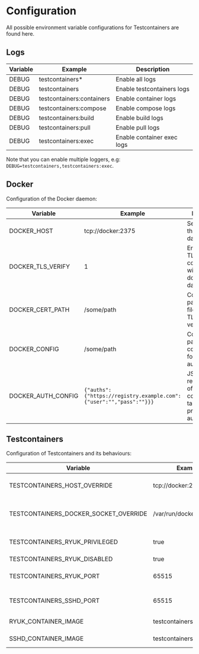 # Configuration

All possible environment variable configurations for Testcontainers are found here.

## Logs

| Variable | Example                   | Description                |
|----------|---------------------------|----------------------------|
| DEBUG    | testcontainers*           | Enable all logs            |
| DEBUG    | testcontainers            | Enable testcontainers logs |
| DEBUG    | testcontainers:containers | Enable container logs      |
| DEBUG    | testcontainers:compose    | Enable compose logs        |
| DEBUG    | testcontainers:build      | Enable build logs          |
| DEBUG    | testcontainers:pull       | Enable pull logs           |
| DEBUG    | testcontainers:exec       | Enable container exec logs |

Note that you can enable multiple loggers, e.g: `DEBUG=testcontainers,testcontainers:exec`.

## Docker

Configuration of the Docker daemon:

| Variable           | Example                                                            | Description                                                                             |
|--------------------|--------------------------------------------------------------------|-----------------------------------------------------------------------------------------|
| DOCKER_HOST        | tcp://docker:2375                                                  | Set the URL of the docker daemon                                                        |
| DOCKER_TLS_VERIFY  | 1                                                                  | Enable/disable TLS communication with the docker daemon                                 |
| DOCKER_CERT_PATH   | /some/path                                                         | Configures the path to the files used for TLS verification                              |
| DOCKER_CONFIG      | /some/path                                                         | Configures the path to the config.json file for authentication                          |
| DOCKER_AUTH_CONFIG | `{"auths":{"https://registry.example.com":{"user":"","pass":""}}}` | JSON string representation of the config.json file, takes precedence for authentication |

## Testcontainers

Configuration of Testcontainers and its behaviours:

| Variable                              | Example                   | Description                              |
|---------------------------------------|---------------------------|------------------------------------------|
| TESTCONTAINERS_HOST_OVERRIDE          | tcp://docker:2375         | Docker's host on which ports are exposed |
| TESTCONTAINERS_DOCKER_SOCKET_OVERRIDE | /var/run/docker.sock      | Path to Docker's socket used by ryuk     |
| TESTCONTAINERS_RYUK_PRIVILEGED        | true                      | Run ryuk as a privileged container       |
| TESTCONTAINERS_RYUK_DISABLED          | true                      | Disable ryuk                             |
| TESTCONTAINERS_RYUK_PORT              | 65515                     | Set ryuk host port (not recommended)     |
| TESTCONTAINERS_SSHD_PORT              | 65515                     | Set SSHd host port (not recommended)     |
| RYUK_CONTAINER_IMAGE                  | testcontainers/ryuk:0.4.0 | Custom image for ryuk                    |
| SSHD_CONTAINER_IMAGE                  | testcontainers/sshd:1.1.0 | Custom image for SSHd                    |

